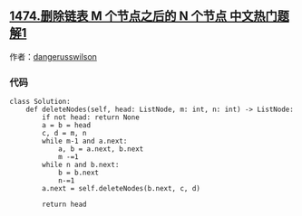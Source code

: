 ## [1474.删除链表 M 个节点之后的 N 个节点 中文热门题解1](https://leetcode.cn/problems/delete-n-nodes-after-m-nodes-of-a-linked-list/solutions/100000/python-recursion-by-dangerusswilson-3)

作者：[dangerusswilson](https://leetcode.cn/u/dangerusswilson)

### 代码

```python3
class Solution:
    def deleteNodes(self, head: ListNode, m: int, n: int) -> ListNode:
        if not head: return None
        a = b = head
        c, d = m, n
        while m-1 and a.next:
            a, b = a.next, b.next
            m -=1
        while n and b.next:
            b = b.next
            n-=1
        a.next = self.deleteNodes(b.next, c, d)

        return head
                
```